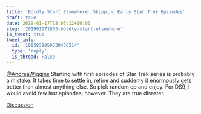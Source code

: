```yaml
---
title: 'Boldly Start Elsewhere: Skipping Early Star Trek Episodes'
draft: true
date: 2019-01-17T18:03:12+00:00
slug: '201901171803-boldly-start-elsewhere'
is_tweet: true
tweet_info:
  id: '1085839950539456514'
  type: 'reply'
  is_thread: False
---
```




[@AndreaWiggins](https://x.com/AndreaWiggins) Starting with first episodes of Star Trek series is probably a mistake. It takes time to settle in, refine and suddenly it enormously gets better than almost anything else. So pick random ep and enjoy. For DS9, I would avoid few last episodes, however. They are true disaster.

[Discussion](https://x.com/sytelus/status/1085839950539456514)
